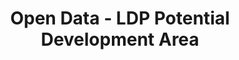 ---
schema: default
title: Open Data - LDP Potential Development Area
organization: Argyll and Bute Council
notes: Potential Development Areas designated in the Argyll and Bute adopted Local Development Plan 2015. These are broad areas identified by this plan in the Proposal Maps. They are mainly, but not exclusively on the edge of settlements and constitute land within which opportunities may emerge during the plan-period for infill, rounding-off, redevelopment or new development. Such opportunities are not currently fully resolved and issues may require to be overcome in terms of the ‘mini development brief’ accompanying these PDAs before development opportunities within the PDA area can be realised and be supported by this plan. A PDA may include a number of identifiable development sites
resources:

  - name: Open Data - LDP Potential Development Area FEATURE LAYER
  - url: 
  - format: FEATURE LAYER

license: 
category:

  - LDP

  - Local Development Plan

  - Development

  - Planning


  - 

maintainer: Tim Wisniewski
maintainer_email: tim@timwis.com
---